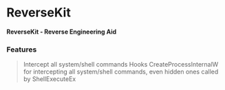 # ReverseKit

<b>ReverseKit - Reverse Engineering Aid</b>

### Features


> Intercept all system/shell commands </b> Hooks CreateProcessInternalW for intercepting all system/shell commands, even hidden ones called by ShellExecuteEx

